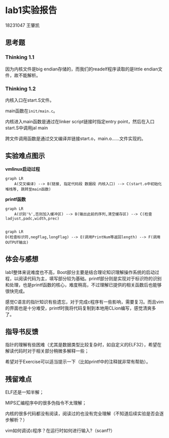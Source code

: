 # lab1实验报告

18231047 王肇凯



## 思考题

### Thinking 1.1

因为内核文件是big endian存储的，而我们的readelf程序读取的是little endian文件，故不能解析。

### Thinking 1.2

内核入口在start.S文件。

main函数在`init/main.c`。

内核进入main函数是通过在linker script链接时指定entry point，然后在入口start.S中调用jal main

跨文件调用函数是通过交叉编译并链接start.o，main.o……文件实现的。



## 实验难点图示

**vmlinux启动过程**

```mermaid
graph LR
	A(交叉编译) --> B(链接, 指定代码段 数据段 内核入口) --> C(start.o中初始化堆栈等, 跳转至main函数)
```

**printf函数**

``` mermaid
graph LR
	A(识别'%',否则加入缓冲区) --> B(输出此前的序列,清空缓存区) --> C(检查ladjust,padc,width,prec)
	
```

```mermaid
graph LR
D(检查标识符,negFlag,longFlag) --> E(调用PrintNum等返回length) --> F(调用OUTPUT输出)
```



## 体会与感想

lab1整体来说难度也不高，Boot部分主要是结合理论知识理解操作系统的启动过程，以阅读代码为主，填写部分较为基础。printf部分则是实现对于标识符的识别和处理，也是printf函数的核心，难度稍高，不过理解已提供的相关函数后也能够很快完成。

感觉C语言的指针知识有些遗忘，对于完成c程序有一些影响，需要复习。而且vim的界面也是十分难受，printf时我将代码复制到本地用CLion编写，感觉清爽多了。

## 指导书反馈

指针的理解有些困难（尤其是数据类型比较复杂时，如自定义的ELF32），希望在解读代码时对于相关部分稍微多解释一些；

希望对于Exercise可以适当提示一下（比如printf中的注释就非常有帮助）。

## 残留难点

ELF还是一知半解；

MIPS汇编程序中的很多伪指令不太理解；

内核的很多代码都没有阅读，阅读过的也没有完全理解（不知道后续实验是否会逐步解析？）

vim如何调试c程序？在运行时如何进行输入?（scanf?）

